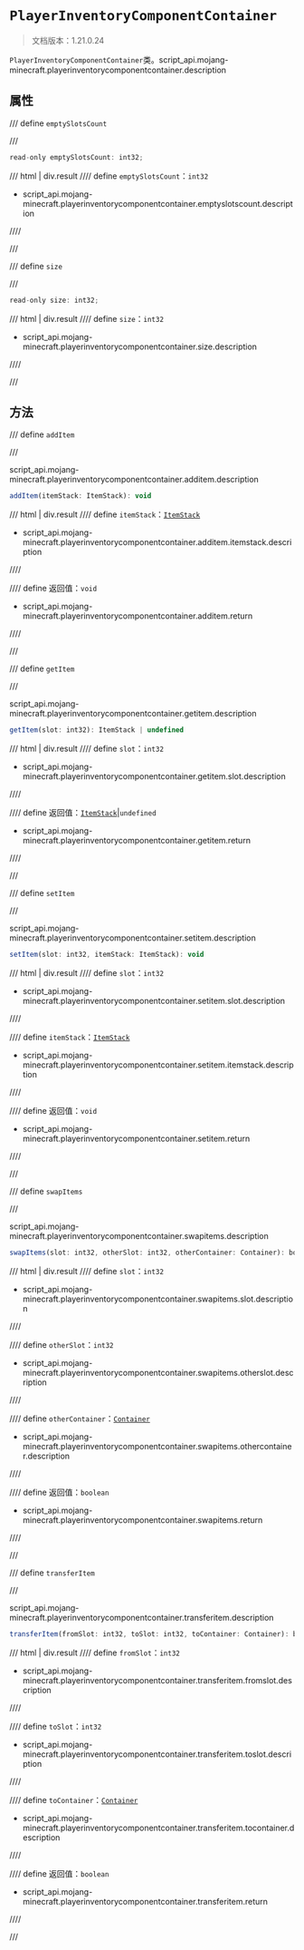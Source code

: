 # `PlayerInventoryComponentContainer`

> 文档版本：1.21.0.24

`PlayerInventoryComponentContainer`类。script_api.mojang-minecraft.playerinventorycomponentcontainer.description

## 属性

/// define
`emptySlotsCount`


///

```js
read-only emptySlotsCount: int32;
```

/// html | div.result
//// define
`emptySlotsCount`：`int32`

- script_api.mojang-minecraft.playerinventorycomponentcontainer.emptyslotscount.description


////

///


/// define
`size`


///

```js
read-only size: int32;
```

/// html | div.result
//// define
`size`：`int32`

- script_api.mojang-minecraft.playerinventorycomponentcontainer.size.description


////

///


## 方法

/// define
`addItem`


///

script_api.mojang-minecraft.playerinventorycomponentcontainer.additem.description

```js
addItem(itemStack: ItemStack): void
```

/// html | div.result
//// define
`itemStack`：[`ItemStack`](./itemstack.md)

- script_api.mojang-minecraft.playerinventorycomponentcontainer.additem.itemstack.description


////

//// define
返回值：`void`

- script_api.mojang-minecraft.playerinventorycomponentcontainer.additem.return


////

///


/// define
`getItem`


///

script_api.mojang-minecraft.playerinventorycomponentcontainer.getitem.description

```js
getItem(slot: int32): ItemStack | undefined
```

/// html | div.result
//// define
`slot`：`int32`

- script_api.mojang-minecraft.playerinventorycomponentcontainer.getitem.slot.description


////

//// define
返回值：[`ItemStack`](./itemstack.md)|`undefined`

- script_api.mojang-minecraft.playerinventorycomponentcontainer.getitem.return


////

///


/// define
`setItem`


///

script_api.mojang-minecraft.playerinventorycomponentcontainer.setitem.description

```js
setItem(slot: int32, itemStack: ItemStack): void
```

/// html | div.result
//// define
`slot`：`int32`

- script_api.mojang-minecraft.playerinventorycomponentcontainer.setitem.slot.description


////

//// define
`itemStack`：[`ItemStack`](./itemstack.md)

- script_api.mojang-minecraft.playerinventorycomponentcontainer.setitem.itemstack.description


////

//// define
返回值：`void`

- script_api.mojang-minecraft.playerinventorycomponentcontainer.setitem.return


////

///


/// define
`swapItems`


///

script_api.mojang-minecraft.playerinventorycomponentcontainer.swapitems.description

```js
swapItems(slot: int32, otherSlot: int32, otherContainer: Container): boolean
```

/// html | div.result
//// define
`slot`：`int32`

- script_api.mojang-minecraft.playerinventorycomponentcontainer.swapitems.slot.description


////

//// define
`otherSlot`：`int32`

- script_api.mojang-minecraft.playerinventorycomponentcontainer.swapitems.otherslot.description


////

//// define
`otherContainer`：[`Container`](./container.md)

- script_api.mojang-minecraft.playerinventorycomponentcontainer.swapitems.othercontainer.description


////

//// define
返回值：`boolean`

- script_api.mojang-minecraft.playerinventorycomponentcontainer.swapitems.return


////

///


/// define
`transferItem`


///

script_api.mojang-minecraft.playerinventorycomponentcontainer.transferitem.description

```js
transferItem(fromSlot: int32, toSlot: int32, toContainer: Container): boolean
```

/// html | div.result
//// define
`fromSlot`：`int32`

- script_api.mojang-minecraft.playerinventorycomponentcontainer.transferitem.fromslot.description


////

//// define
`toSlot`：`int32`

- script_api.mojang-minecraft.playerinventorycomponentcontainer.transferitem.toslot.description


////

//// define
`toContainer`：[`Container`](./container.md)

- script_api.mojang-minecraft.playerinventorycomponentcontainer.transferitem.tocontainer.description


////

//// define
返回值：`boolean`

- script_api.mojang-minecraft.playerinventorycomponentcontainer.transferitem.return


////

///

